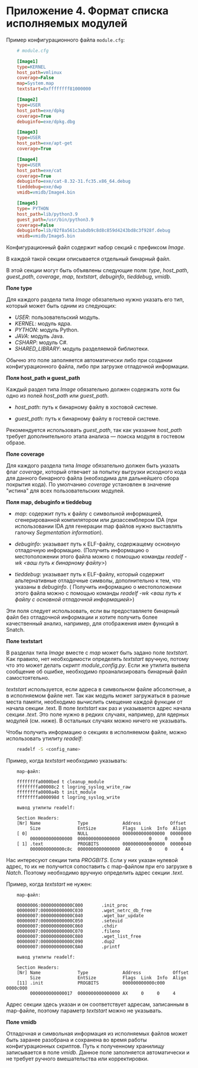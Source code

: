 <div style="page-break-before:always;">
</div>

# <a name="app_module_config"></a>Приложение 4. Формат списка исполняемых модулей

Пример конфигурационного файла `module.cfg`:

```ini
    # module.cfg

    [Image1]
    type=KERNEL
    host_path=vmlinux
    coverage=False
    map=System.map
    textstart=0xffffffff81000000

    [Image2]
    type=USER
    host_path=exe/dpkg
    coverage=True
    debuginfo=exe/dpkg.dbg

    [Image3]
    type=USER
    host_path=exe/apt-get
    coverage=True

    [Image4]
    type=USER
    host_path=exe/cat
    coverage=True
    debuginfo=exe/cat-8.32-31.fc35.x86_64.debug
    tieddebug=exe/dwp
    vmidb=vmidb/Image4.bin

    [Image5]
    type= PYTHON
    host_path=lib/python3.9
    guest_path=/usr/bin/python3.9
    coverage=False
    debuginfo=lib/02f8a561c3abdb9c8d8c859d4243bd8c3f928f.debug
    vmidb=vmidb/Image5.bin
```

Конфигурационный файл содержит набор секций с префиксом *Image*.

В каждой такой секции описывается отдельный бинарный файл.


В этой секции могут быть объявлены следующие поля: *type*, *host_path*, *guest_path*, *coverage*, *map*, *textstart*, *debuginfo*, *tieddebug*, *vmidb*.

**Поле type**

Для каждого раздела типа *Image* обязательно нужно указать его тип, который может быть одним из следующих:

- *USER*: пользовательский модуль.
- *KERNEL*: модуль ядра.
- *PYTHON*: модуль Python.
- *JAVA*: модуль Java.
- *CSHARP*: модуль C#.
- *SHARED_LIBRARY*: модуль разделяемой библиотеки.

Обычно это поле заполняется автоматически либо при создании конфигурационного файла, либо при загрузке отладочной информации.


**Поля host_path и guest_path**

Каждый раздел типа *Image* обязательно должен содержать хотя бы одно из полей *host_path* или *guest_path*.

- *host_path*: путь к бинарному файлу в хостовой системе.

- *guest_path*: путь к бинарному файлу в гостевой системе.

Рекомендуется использовать *guest_path*, так как указание *host_path* требует дополнительного этапа анализа — поиска модуля в гостевом образе.


**Поле coverage**

Для каждого раздела типа *Image* обязательно должен быть указать флаг *coverage*, который отвечает за попытку выгрузки исходного кода для данного бинарного файла (необходима для дальнейшего сбора покрытия кода). По умолчанию *coverage* установлен в значение "истина" для всех пользовательских модулей.


**Поля map, debuginfo и tieddebug**

- *map*: содержит путь к файлу с символьной информацией, сгенерированной
компилятором или дизассемблером IDA (при использовании IDA для генерации map файлов нужно выставлять галочку *Segmentation information*).

- *debuginfo*: указывает путь к ELF-файлу, содержащему основную отладочную информацию. (Получить информацию о местоположении этого файла можно с помощью команды *readelf -wk <ваш путь к бинарному файлу>*)

- *tieddebug*: указывает путь к ELF-файлу, который содержит альтернативные отладочные символы, дополнительно к тем, что указаны в *debuginfo*. ( Получить информацию о местоположении этого файла можно с помощью команды *readelf -wk <ваш путь к файлу с основной отладочной информацией>*)

Эти поля следует использовать, если вы предоставляете бинарный файл без отладочной информации и хотите получить более качественный анализ, например, для отображения имен функций в Snatch.


**Поле textstart**

<!--TODO: Переписать, так как тут упоминается module_config.py, который a) не существует б) Мы отказались от использования скриптов. -->

В разделах типа *Image* вместе с *map* может быть задано поле *textstart*.
Как правило, нет необходимости определять *textstart* вручную, потому что это может
делать скрипт *module_config.py*. Если же утилита вывела сообщение об ошибке,
необходимо проанализировать бинарный файл самостоятельно.

*textstart* используется, если адреса в символьном файле абсолютные, а в исполняемом файле нет.
Так как модуль может загружаться в разные места памяти, необходимо вычислить смещение каждой функции от начала секции .text.
В поле *textstart* как раз и указывается адрес начала секции *.text*.
Это поле нужно в редких случаях, например, для ядерных модулей (см. ниже). В остальных случаях можно ничего не указывать.

Чтобы получить информацию о секциях в исполняемом файле, можно использовать утилиту *readelf*:

```bash
    readelf -S <config_name>
```

Пример, когда *textstart* необходимо указывать:

```text
    map-файл:

    ffffffffa0000bed t cleanup_module
    ffffffffa00008c2 t logring_syslog_write_raw
    ffffffffa0000a4b t init_module
    ffffffffa000098d t logring_syslog_write

    вывод утилиты readelf:

    Section Headers:
    [Nr] Name              Type             Address           Offset
         Size              EntSize          Flags  Link  Info  Align
    [ 0]                   NULL             0000000000000000  00000000
         0000000000000000  0000000000000000           0     0     0
    [ 1] .text             PROGBITS         0000000000000000  00000040
         0000000000000c8c  0000000000000000  AX       0     0     4
```

Нас интересуют секции типа *PROGBITS*. Если у них указан нулевой адрес, то их не получится
сопоставить с map-файлом при его загрузке в *Natch*.
Поэтому необходимо вручную определить адрес секции *.text*.

Пример, когда *textstart* не нужен:

```text
    map-файл:

    00000006:000000000000C000       .init_proc
    00000007:000000000000C030       .wget_netrc_db_free
    00000007:000000000000C040       .wget_bar_update
    00000007:000000000000C050       .seteuid
    00000007:000000000000C060       .chdir
    00000007:000000000000C070       .fileno
    00000007:000000000000C080       .wget_list_free
    00000007:000000000000C090       .dup2
    00000007:000000000000C0A0       .printf

    вывод утилиты readelf:

    Section Headers:
    [Nr] Name              Type             Address            Offset
         Size              EntSize          Flags  Link  Info  Align
    [11] .init             PROGBITS         000000000000c000   0000c000
         0000000000000017  0000000000000000 AX     0     0     4
```

Адрес секции здесь указан и он соответствует адресам, записанным в map-файле,
поэтому параметр *textstart* можно не указывать.


**Поле vmidb**

Отладочная и символьная информация из исполняемых файлов может быть заранее разобрана и сохранена
во время работы конфигурационных скриптов. Путь к полученному хранилищу записывается в поле *vmidb*. Данное поле заполняется автоматически и не требует ручного вмешательства или корректировки.

